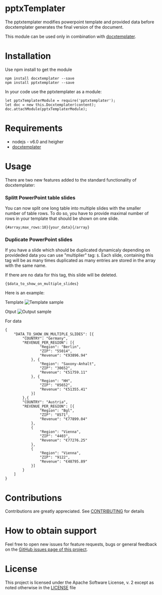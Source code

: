 # pptxTemplater

The pptxtemplater modifies powerpoint template and provided data before docxtemplater generates the final version of the document.

This module can be used only in combination with [docxtemplater][docxtemplater].


Installation
===
Use npm install to get the module
```
npm install docxtemplater --save
npm install pptxtemplater --save
```

In your code use the pptxtemplater as a module:
```
let pptxTemplaterModule = require('pptxtemplater');
let doc = new this.Docxtemplater(content);
doc.attachModule(pptxTemplaterModule);
```

Requirements
===
 * nodejs - v6.0 and heigher
 * [docxtemplater][docxtemplater]

Usage
===
There are two new features added to the standard functionality of docxtemplater:

### Splitt PowerPoint table slides
You can now split one long table into multiple slides with the smaller number of table rows. To do so, you have to provide maximal number of rows in your template that should be shown on one slide.

    {#array;max_rows:10}{your_data}{/array}


### Duplicate PowerPoint slides
If you have a slide which should be duplicated dynamicaly depending on provideded data you can use "multiplier" tag: `$`. Each slide, containing this tag will be as many times duplicated as many entries are stored in the array with the same name.

If there are no data for this tag, this slide will be deleted.

    {$data_to_show_on_multiple_slides}

Here is an example:

Template
![Template sample][pptx-templater-template]

Otput
![Output sample][pptx-templater-output]

For data
```
{
    "DATA_TO_SHOW_ON_MULTIPLE_SLIDES": [{
        "COUNTRY": "Germany",
        "REVENUE_PER_REGION": [{
                "Region": "Berlin",
                "ZIP": "55014",
                "Revenue": "€93896.94"
            }, {
                "Region": "Saxony-Anhalt",
                "ZIP": "30652",
                "Revenue": "€51759.11"
            }, {
                "Region": "HH",
                "ZIP": "05652",
                "Revenue": "€51355.41"
            }]
        },{
        "COUNTRY": "Austria",
        "REVENUE_PER_REGION": [{
                "Region": "Bgl",
                "ZIP": "8571",
                "Revenue": "€77899.04"
            },
            {
                "Region": "Vienna",
                "ZIP": "4403",
                "Revenue": "€77276.25"
            },
            {
                "Region": "Vienna",
                "ZIP": "9122",
                "Revenue": "€48795.89"
            }]
        }
    ]
}
```

Contributions
===
Contributions are greatly appreciated. See [CONTRIBUTING][pptx-templater-contribution] for details


How to obtain support
===
Feel free to open new issues for feature requests, bugs or general feedback on
the [GitHub issues page of this project][pptx-templater-issues].

License
===
This project is licensed under the Apache Software License, v. 2 except as noted otherwise in the [LICENSE][pptx-templater-license] file

[docxtemplater]:https://github.com/open-xml-templating/docxtemplater
[pptx-templater-template]: https://github.com/sap/utils-pptx-templater/blob/master/img/sample_template.png
[pptx-templater-output]: https://github.com/sap/utils-pptx-templater/blob/master/img/sample_output.png
[pptx-templater-license]: https://github.com/SAP/utils-pptx-templater/blob/master/LICENSE.md
[pptx-templater-contribution]: https://github.com/SAP/utils-pptx-templater/blob/master/CONTRIBUTING.md
[pptx-templater-issues]: https://github.com/SAP/utils-pptx-templater/issues


